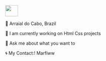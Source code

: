 <img src="https://upload.wikimedia.org/wikipedia/commons/thumb/6/61/HTML5_logo_and_wordmark.svg/1024px-HTML5_logo_and_wordmark.svg.png" width="40vw" height="35vh">

📍 Arraial do Cabo, Brazil

🔭  I am currently working on Html Css projects

💬 Ask me about what you want to

🌀 My Contact:! Marfiww
